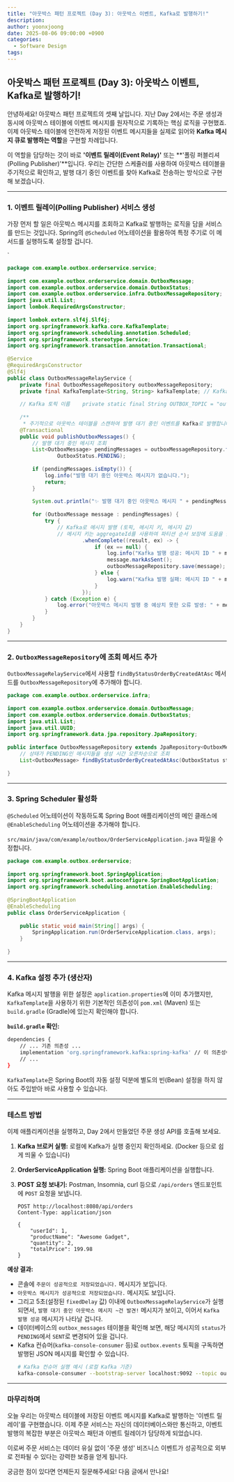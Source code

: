 ```yaml
---
title: "아웃박스 패턴 프로젝트 (Day 3): 아웃박스 이벤트, Kafka로 발행하기!"
description: 
author: yoonxjoong
date: 2025-08-06 09:00:00 +0900
categories:
  - Software Design
tags:
---
```

## 아웃박스 패턴 프로젝트 (Day 3): 아웃박스 이벤트, Kafka로 발행하기!

안녕하세요! 아웃박스 패턴 프로젝트의 셋째 날입니다. 지난 Day 2에서는 주문 생성과 동시에 아웃박스 테이블에 이벤트 메시지를 원자적으로 기록하는 핵심 로직을 구현했죠. 이제 아웃박스 테이블에 안전하게 저장된 이벤트 메시지들을 실제로 읽어와 **Kafka 메시지 큐로 발행하는 역할**을 구현할 차례입니다.

이 역할을 담당하는 것이 바로 **'이벤트 릴레이(Event Relay)'** 또는 **'폴링 퍼블리셔(Polling Publisher)'**입니다. 우리는 간단한 스케줄러를 사용하여 아웃박스 테이블을 주기적으로 확인하고, 발행 대기 중인 이벤트를 찾아 Kafka로 전송하는 방식으로 구현해 보겠습니다.

---

### 1. 이벤트 릴레이(Polling Publisher) 서비스 생성

가장 먼저 할 일은 아웃박스 메시지를 조회하고 Kafka로 발행하는 로직을 담을 서비스를 만드는 것입니다. Spring의 `@Scheduled` 어노테이션을 활용하여 특정 주기로 이 메서드를 실행하도록 설정할 겁니다.

`
```Java
package com.example.outbox.orderservice.service;  
  
import com.example.outbox.orderservice.domain.OutboxMessage;  
import com.example.outbox.orderservice.domain.OutboxStatus;  
import com.example.outbox.orderservice.infra.OutboxMessageRepository;  
import java.util.List;  
import lombok.RequiredArgsConstructor;  
  
import lombok.extern.slf4j.Slf4j;  
import org.springframework.kafka.core.KafkaTemplate;  
import org.springframework.scheduling.annotation.Scheduled;  
import org.springframework.stereotype.Service;  
import org.springframework.transaction.annotation.Transactional;  
  
@Service  
@RequiredArgsConstructor  
@Slf4j  
public class OutboxMessageRelayService {  
    private final OutboxMessageRepository outboxMessageRepository;  
    private final KafkaTemplate<String, String> kafkaTemplate; // Kafka 메시지 발행을 위한 템플릿  
  
    // Kafka 토픽 이름    private static final String OUTBOX_TOPIC = "outbox.events";  
  
    /**  
     * 주기적으로 아웃박스 테이블을 스캔하여 발행 대기 중인 이벤트를 Kafka로 발행합니다.     * 이 메서드는 별도의 트랜잭션으로 실행되어야 합니다.     */    @Scheduled(fixedDelay = 5000)  
    @Transactional  
    public void publishOutboxMessages() {  
        // 발행 대기 중인 메시지 조회  
        List<OutboxMessage> pendingMessages = outboxMessageRepository.findByStatusOrderByCreatedAtAsc(  
                OutboxStatus.PENDING);  
  
        if (pendingMessages.isEmpty()) {  
            log.info("발행 대기 중인 아웃박스 메시지가 없습니다.");  
            return;  
        }  
  
        System.out.println("✨ 발행 대기 중인 아웃박스 메시지 " + pendingMessages.size() + "건 발견!");  
  
        for (OutboxMessage message : pendingMessages) {  
            try {  
                // Kafka로 메시지 발행 (토픽, 메시지 키, 메시지 값)  
                // 메시지 키는 aggregateId를 사용하여 파티션 순서 보장에 도움을 줄 수 있음                kafkaTemplate.send(OUTBOX_TOPIC, message.getAggregateId().toString(), message.getPayload())  
                        .whenComplete((result, ex) -> {  
                            if (ex == null) {  
                                log.info("Kafka 발행 성공: 메시지 ID " + message.getId());  
                                message.markAsSent();  
                                outboxMessageRepository.save(message);  
                            } else {  
                                log.warn("Kafka 발행 실패: 메시지 ID " + message.getId() + ", 오류: " + ex.getMessage());  
                            }  
                        });  
            } catch (Exception e) {  
                log.error("아웃박스 메시지 발행 중 예상치 못한 오류 발생: " + message.getId() + ", 오류: " + e.getMessage());  
            }  
        }  
    }  
}
```

---

### 2. `OutboxMessageRepository`에 조회 메서드 추가

`OutboxMessageRelayService`에서 사용할 `findByStatusOrderByCreatedAtAsc` 메서드를 `OutboxMessageRepository`에 추가해야 합니다.

```java
package com.example.outbox.orderservice.infra;  
  
import com.example.outbox.orderservice.domain.OutboxMessage;  
import com.example.outbox.orderservice.domain.OutboxStatus;  
import java.util.List;  
import java.util.UUID;  
import org.springframework.data.jpa.repository.JpaRepository;  
  
public interface OutboxMessageRepository extends JpaRepository<OutboxMessage, UUID> {  
    // 상태가 PENDING인 메시지들을 생성 시간 오른차순으로 조회  
    List<OutboxMessage> findByStatusOrderByCreatedAtAsc(OutboxStatus status);  
  
}
```

---

### 3. Spring Scheduler 활성화

`@Scheduled` 어노테이션이 작동하도록 Spring Boot 애플리케이션의 메인 클래스에 `@EnableScheduling` 어노테이션을 추가해야 합니다.

`src/main/java/com/example/outbox/OrderServiceApplication.java` 파일을 수정합니다.



```Java
package com.example.outbox.orderservice;  
  
import org.springframework.boot.SpringApplication;  
import org.springframework.boot.autoconfigure.SpringBootApplication;  
import org.springframework.scheduling.annotation.EnableScheduling;  
  
@SpringBootApplication  
@EnableScheduling  
public class OrderServiceApplication {  
  
    public static void main(String[] args) {  
        SpringApplication.run(OrderServiceApplication.class, args);  
    }  
  
}
```

---

### 4. Kafka 설정 추가 (생산자)

Kafka 메시지 발행을 위한 설정은 `application.properties`에 이미 추가했지만, `KafkaTemplate`을 사용하기 위한 기본적인 의존성이 `pom.xml` (Maven) 또는 `build.gradle` (Gradle)에 있는지 확인해야 합니다.

**`build.gradle` 확인:**

```bash 
dependencies {
    // ... 기존 의존성 ...
    implementation 'org.springframework.kafka:spring-kafka' // 이 의존성이 있어야 합니다.
    // ...
}
```

`KafkaTemplate`은 Spring Boot의 자동 설정 덕분에 별도의 빈(Bean) 설정을 하지 않아도 주입받아 바로 사용할 수 있습니다.

---

###  테스트 방법

이제 애플리케이션을 실행하고, Day 2에서 만들었던 주문 생성 API를 호출해 보세요.

1. **Kafka 브로커 실행:** 로컬에 Kafka가 실행 중인지 확인하세요. (Docker 등으로 쉽게 띄울 수 있습니다)
    
2. **OrderServiceApplication 실행:** Spring Boot 애플리케이션을 실행합니다.
    
3. **POST 요청 보내기:** Postman, Insomnia, curl 등으로 `/api/orders` 엔드포인트에 `POST` 요청을 보냅니다.

    ```
    POST http://localhost:8080/api/orders
    Content-Type: application/json
    
    {
        "userId": 1,
        "productName": "Awesome Gadget",
        "quantity": 2,
        "totalPrice": 199.98
    }
    ```

**예상 결과:**

- 콘솔에 `주문이 성공적으로 저장되었습니다.` 메시지가 보입니다.
- `아웃박스 메시지가 성공적으로 저장되었습니다.` 메시지도 보입니다.
- 그리고 5초(설정된 `fixedDelay` 값) 이내에 `OutboxMessageRelayService`가 실행되면서, `발행 대기 중인 아웃박스 메시지 ~건 발견!` 메시지가 보이고, 이어서 `Kafka 발행 성공` 메시지가 나타날 겁니다.
- 데이터베이스의 `outbox_messages` 테이블을 확인해 보면, 해당 메시지의 `status`가 `PENDING`에서 `SENT`로 변경되어 있을 겁니다.
- Kafka 컨슈머(`kafka-console-consumer` 등)로 `outbox.events` 토픽을 구독하면 발행된 JSON 메시지를 확인할 수 있습니다.
    ```bash
    # Kafka 컨슈머 실행 예시 (로컬 Kafka 기준)
    kafka-console-consumer --bootstrap-server localhost:9092 --topic outbox.events --from-beginning
    ```
    
---

### 마무리하며

오늘 우리는 아웃박스 테이블에 저장된 이벤트 메시지를 Kafka로 발행하는 '이벤트 릴레이'를 구현했습니다. 이제 주문 서비스는 자신의 데이터베이스와만 통신하고, 이벤트 발행의 복잡한 부분은 아웃박스 패턴과 이벤트 릴레이가 담당하게 되었습니다.

이로써 주문 서비스는 데이터 유실 없이 '주문 생성' 비즈니스 이벤트가 성공적으로 외부로 전파될 수 있다는 강력한 보증을 얻게 됩니다.

궁금한 점이 있다면 언제든지 질문해주세요! 다음 글에서 만나요!